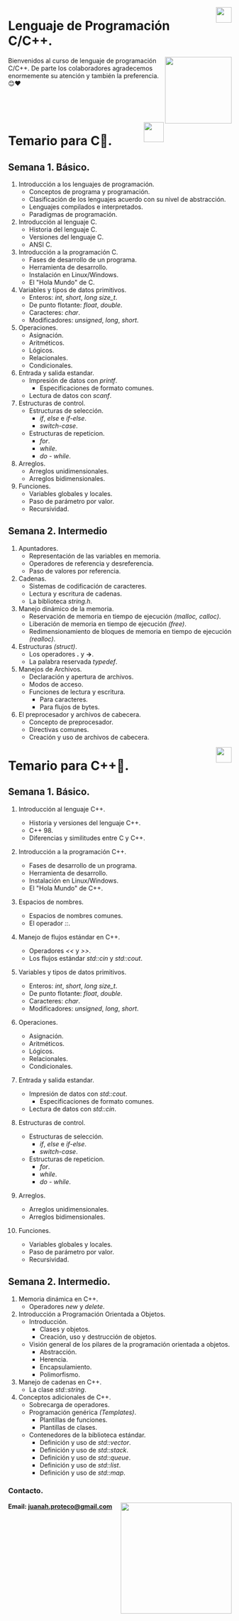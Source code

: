 <p align="right">
<img src = "https://upload.wikimedia.org/wikipedia/commons/1/18/ISO_C%2B%2B_Logo.svg"
    width = "35px"
    align = "right">
</p>

# Lenguaje de Programación C/C++.
<p align="right">
<img src = "https://i.pinimg.com/originals/8a/a6/4a/8aa64a89ebe0e4e76504f240cf528612.gif"
    width = "150px"
    align = "right"/>
</p>

Bienvenidos al curso de lenguaje de programación C/C++. De parte los colaboradores agradecemos enormemente su atención y también la preferencia. 😊❤️

<br>
<br>
<br>
<p align="right">
<img src = "https://play-lh.googleusercontent.com/RLO14DKG8-tknas91100ht0mmVH9jVqqgoA0HIr1O_zMFATO-eF3tYT5MIC7yafvVH8=w240-h480-rw"
    width = "45px"
    align = "right">
</p>



# Temario para C📄.
## Semana 1. Básico.
1. Introducción a los lenguajes de programación.
    - Conceptos de programa y programación.
    - Clasificación de los lenguajes acuerdo con su nivel de abstracción.
    - Lenguajes compilados e interpretados.
    - Paradigmas de programación.
2. Introducción al lenguaje C.
    - Historia del lenguaje C.
    - Versiones del lenguaje C.
    - ANSI C.
3. Introducción a la programación C.
    - Fases de desarrollo de un programa.
    - Herramienta de desarrollo.
    - Instalación en Linux/Windows.
    - El "Hola Mundo" de C.
4. Variables y tipos de datos primitivos.
    - Enteros: *int*, *short*, *long* *size_t*.
    - De punto flotante: *float*, *double*.
    - Caracteres: *char*.
    - Modificadores: *unsigned*, *long*, *short*.
5. Operaciones.
    - Asignación.
    - Aritméticos.
    - Lógicos.
    - Relacionales.
    - Condicionales.
6. Entrada y salida estandar.
    - Impresión de datos con *printf*.
        - Especificaciones de formato comunes.
    - Lectura de datos con *scanf*.
7. Estructuras de control.
    - Estructuras de selección.
        - *if*, *else* e *if-else*.
        - *switch-case*.
    - Estructuras de repeticion.
        - *for*.
        - *while*.
        - *do - while*.
8. Arreglos.
    - Arreglos unidimensionales.
    - Arreglos bidimensionales.
9. Funciones.
    - Variables globales y locales.
    - Paso de parámetro por valor.
    - Recursividad.

## Semana 2. Intermedio
1. Apuntadores.
    - Representación de las variables en memoria.
    - Operadores de referencia y desreferencia.
    - Paso de valores por referencia.
2. Cadenas.
    - Sistemas de codificación de caracteres.
    - Lectura y escritura de cadenas.
    - La biblioteca *string.h*.
3. Manejo dinámico de la memoria.
    - Reservación de memoria en tiempo de ejecución *(malloc, calloc)*.
    - Liberación de memoria en tiempo de ejecución *(free)*.
    - Redimensionamiento de bloques de memoria en tiempo de ejecución *(realloc)*.
4. Estructuras *(struct)*.
    - Los operadores **.** y **->**.
    - La palabra reservada *typedef*.
5. Manejos de Archivos.
    - Declaración y apertura de archivos.
    - Modos de acceso.
    - Funciones de lectura y escritura.
        - Para caracteres.
        - Para flujos de bytes.
6. El preprocesador y archivos de cabecera.
    - Concepto de preprocesador.
    - Directivas comunes.
    - Creación y uso de archivos de cabecera.


<p align="right">
<img src = "https://upload.wikimedia.org/wikipedia/commons/1/18/ISO_C%2B%2B_Logo.svg"
    width = "35px"
    align = "right">
</p>


# Temario para C++📄.

## Semana 1. Básico.
1. Introducción al lenguaje C++.
    - Historia y versiones del lenguaje C++.
    - C++ 98.
    - Diferencias y similitudes entre C y C++.
2. Introducción a la programación C++.
    - Fases de desarrollo de un programa.
    - Herramienta de desarrollo.
    - Instalación en Linux/Windows.
    - El "Hola Mundo" de C++.
3. Espacios de nombres.
    - Espacios de nombres comunes.
    - El operador *::*.
4. Manejo de flujos estándar en C++.
    - Operadores *<<* y *>>*.
    - Los flujos estándar *std::cin* y *std::cout*.

5. Variables y tipos de datos primitivos.
    - Enteros: *int*, *short*, *long* *size_t*.
    - De punto flotante: *float*, *double*.
    - Caracteres: *char*.
    - Modificadores: *unsigned*, *long*, *short*.
6. Operaciones.
    - Asignación.
    - Aritméticos.
    - Lógicos.
    - Relacionales.
    - Condicionales.
7. Entrada y salida estandar.
    - Impresión de datos con *std::cout*.
        - Especificaciones de formato comunes.
    - Lectura de datos con *std::cin*.
8. Estructuras de control.
    - Estructuras de selección.
        - *if*, *else* e *if-else*.
        - *switch-case*.
    - Estructuras de repeticion.
        - *for*.
        - *while*.
        - *do - while*.
9. Arreglos.
    - Arreglos unidimensionales.
    - Arreglos bidimensionales.
10. Funciones.
    - Variables globales y locales.
    - Paso de parámetro por valor.
    - Recursividad.
## Semana 2. Intermedio.
1. Memoria dinámica en C++.
    - Operadores *new* y *delete*.
2. Introducción a Programación Orientada a Objetos.
    - Introducción.
        - Clases y objetos.
        - Creación, uso y destrucción de objetos.
    - Visión general de los pilares de la programación orientada a objetos.
        - Abstracción.
        - Herencia.
        - Encapsulamiento.
        - Polimorfismo.
3. Manejo de cadenas en C++.
    - La clase *std::string*.
4. Conceptos adicionales de C++.
    - Sobrecarga de operadores.
    - Programación genérica *(Templates)*.
        - Plantillas de funciones.
        - Plantillas de clases.
    - Contenedores de la biblioteca estándar.
        - Definición y uso de *std::vector*.
        - Definición y uso de *std::stack*.
        - Definición y uso de *std::queue*.
        - Definición y uso de *std::list*.
        - Definición y uso de *std::map*.


### Contacto.
<p align="right">
<img src = "https://i.pinimg.com/originals/ce/19/09/ce190919d441ed3ac3b7cc782f27e7ba.gif"
    width = "250px"
    align = "right">
</p>

**Email: juanah.proteco@gmail.com**
